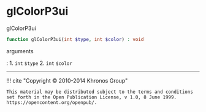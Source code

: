 # glColorP3ui
glColorP3ui

```php
function glColorP3ui(int $type, int $color) : void
```



arguments

:    1. `int` `$type` 
    2. `int` `$color` 



---
     

!!! cite "Copyright © 2010-2014 Khronos Group"

    This material may be distributed subject to the terms and conditions set forth in the Open Publication License, v 1.0, 8 June 1999. https://opencontent.org/openpub/.